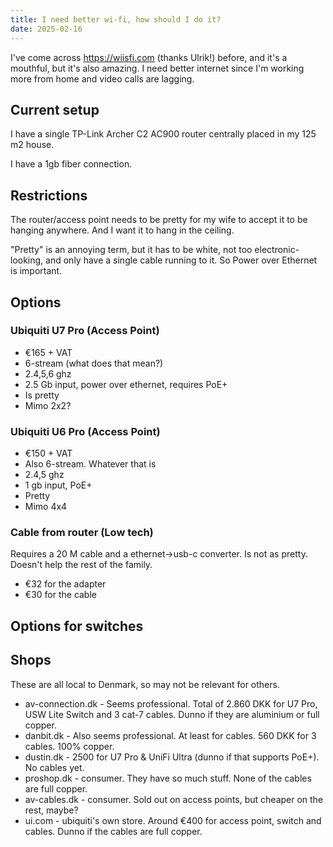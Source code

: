 ```yaml
---
title: I need better wi-fi, how should I do it?
date: 2025-02-16
---
```


I've come across https://wiisfi.com (thanks Ulrik!) before, and it's a mouthful,
but it's also amazing. I need better internet since I'm working more from home
and video calls are lagging.

## Current setup

I have a single TP-Link Archer C2 AC900 router centrally placed in my 125 m2
house.

I have a 1gb fiber connection.

## Restrictions

The router/access point needs to be pretty for my wife to accept it to be
hanging anywhere. And I want it to hang in the ceiling.

"Pretty" is an annoying term, but it has to be white, not too
electronic-looking, and only have a single cable running to it. So Power over
Ethernet is important.

## Options

### Ubiquiti U7 Pro (Access Point)

- €165 + VAT
- 6-stream (what does that mean?)
- 2.4,5,6 ghz
- 2.5 Gb input, power over ethernet, requires PoE+
- Is pretty
- Mimo 2x2?

### Ubiquiti U6 Pro (Access Point)

- €150 + VAT
- Also 6-stream. Whatever that is
- 2.4,5 ghz
- 1 gb input, PoE+
- Pretty
- Mimo 4x4

### Cable from router (Low tech)

Requires a 20 M cable and a ethernet->usb-c converter. Is not as pretty. Doesn't
help the rest of the family.

- €32 for the adapter
- €30 for the cable

## Options for switches

## Shops

These are all local to Denmark, so may not be relevant for others.

- av-connection.dk - Seems professional. Total of 2.860 DKK for U7 Pro, USW Lite
  Switch and 3 cat-7 cables. Dunno if they are aluminium or full copper.
- danbit.dk - Also seems professional. At least for cables. 560 DKK for 3
  cables. 100% copper.
- dustin.dk - 2500 for U7 Pro & UniFi Ultra (dunno if that supports PoE+). No
  cables yet.
- proshop.dk - consumer. They have so much stuff. None of the cables are full
  copper.
- av-cables.dk - consumer. Sold out on access points, but cheaper on the rest,
  maybe?
- ui.com - ubiquiti's own store. Around €400 for access point, switch and
  cables. Dunno if the cables are full copper.
